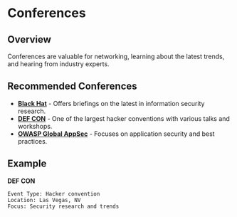 
# Conferences

## Overview
Conferences are valuable for networking, learning about the latest trends, and hearing from industry experts.

## Recommended Conferences
- **[Black Hat](https://www.blackhat.com/)** - Offers briefings on the latest in information security research.
- **[DEF CON](https://defcon.org/)** - One of the largest hacker conventions with various talks and workshops.
- **[OWASP Global AppSec](https://owasp.org/www-global-appsec/)** - Focuses on application security and best practices.

## Example
**DEF CON**
```plaintext
Event Type: Hacker convention
Location: Las Vegas, NV
Focus: Security research and trends

